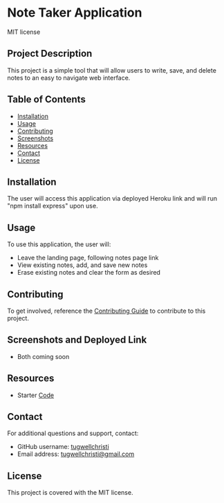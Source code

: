 # Note Taker Application
  MIT license

## Project Description
 This project is a simple tool that will allow users to write, save, and delete notes to an easy to navigate web interface. 

## Table of Contents
- [Installation](#installation)
- [Usage](#usage)
- [Contributing](#contributing)
- [Screenshots](#screenshots)
- [Resources](#resources)
- [Contact](#contact)
- [License](#licence)


## Installation
The user will access this application via deployed Heroku link and will run "npm install express" upon use. 


## Usage
To use this application, the user will:
- Leave the landing page, following notes page link
- View existing notes, add, and save new notes 
- Erase existing notes and clear the form as desired
 

## Contributing
To get involved, reference the [Contributing Guide](https://docs.github.com/en/get-started/quickstart/contributing-to-projects) to contribute to this project. 

## Screenshots and Deployed Link 
- Both coming soon

## Resources
- Starter [Code](https://github.com/coding-boot-camp/miniature-eureka)

## Contact 
For additional questions and support, contact:
- GitHub username: [tugwellchristi](https://github.com/tugwellchristi)
- Email address: tugwellchristi@gmail.com

## License 
This project is covered with the MIT license.
